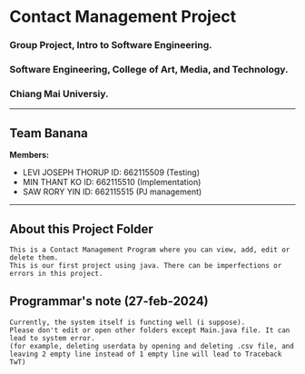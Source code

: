 # **Contact Management Project**

### Group Project, Intro to Software Engineering.
### Software Engineering, College of Art, Media, and Technology.
### Chiang Mai Universiy.
---

## **Team Banana**
**Members:**
- LEVI JOSEPH THORUP    ID: 662115509   (Testing)
- MIN THANT KO          ID: 662115510   (Implementation)
- SAW RORY YIN          ID: 662115515   (PJ management)

---

## About this Project Folder
    This is a Contact Management Program where you can view, add, edit or delete them.
    This is our first project using java. There can be imperfections or errors in this project.

## Programmar's note (27-feb-2024)
    Currently, the system itself is functing well (i suppose).
    Please don't edit or open other folders except Main.java file. It can lead to system error.
    (for example, deleting userdata by opening and deleting .csv file, and leaving 2 empty line instead of 1 empty line will lead to Traceback TwT)